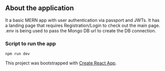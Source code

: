 ## About the application

It a basic MERN app with user authentication via passport and JWTs. It has a landing page that requires Registration/Login to check out the main page. .env is being used to pass the Mongo DB url to create the DB connection.

### Script to run the app

`npm run dev`

This project was bootstrapped with [Create React App](https://github.com/facebook/create-react-app).
